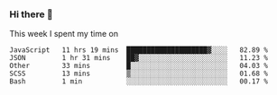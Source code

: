 ### Hi there 👋

<!--
**qiruohan/qiruohan** is a ✨ _special_ ✨ repository because its `README.md` (this file) appears on your GitHub profile.

Here are some ideas to get you started:

- 🔭 I’m currently working on ...
- 🌱 I’m currently learning ...
- 👯 I’m looking to collaborate on ...
- 🤔 I’m looking for help with ...
- 💬 Ask me about ...
- 📫 How to reach me: ...
- 😄 Pronouns: ...
- ⚡ Fun fact: ...
-->

This week I spent my time on 
<!--START_SECTION:waka-->
```text
JavaScript   11 hrs 19 mins  ████████████████████▓░░░░   82.89 % 
JSON         1 hr 31 mins    ██▓░░░░░░░░░░░░░░░░░░░░░░   11.23 % 
Other        33 mins         █░░░░░░░░░░░░░░░░░░░░░░░░   04.03 % 
SCSS         13 mins         ▒░░░░░░░░░░░░░░░░░░░░░░░░   01.68 % 
Bash         1 min           ░░░░░░░░░░░░░░░░░░░░░░░░░   00.17 % 
```
<!--END_SECTION:waka-->
